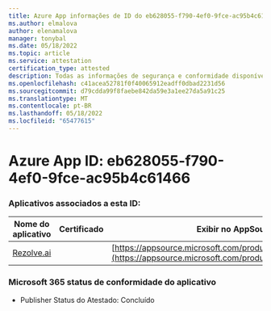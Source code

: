 ```yaml
---
title: Azure App informações de ID do eb628055-f790-4ef0-9fce-ac95b4c61466
ms.author: elmalova
author: elenamalova
manager: tonybal
ms.date: 05/18/2022
ms.topic: article
ms.service: attestation
certification_type: attested
description: Todas as informações de segurança e conformidade disponíveis para eb628055-f790-4ef0-9fce-ac95b4c61466.
ms.openlocfilehash: c41acea52781f0f40065912eadff0dbad2231d56
ms.sourcegitcommit: d79cdda99f8faebe842da59e3a1ee27da5a91c25
ms.translationtype: MT
ms.contentlocale: pt-BR
ms.lasthandoff: 05/18/2022
ms.locfileid: "65477615"
---
```

# <a name="azure-app-id-eb628055-f790-4ef0-9fce-ac95b4c61466"></a>Azure App ID: eb628055-f790-4ef0-9fce-ac95b4c61466


### <a name="apps-associated-with-this-id"></a>Aplicativos associados a esta ID:
| **Nome do aplicativo** | **Certificado** | **Exibir no AppSource** |
|--------------|---------------|-----------------------|
| [Rezolve.ai](../forward/WA200002724.md) |  | [https://appsource.microsoft.com/product/office/WA200002724](https://appsource.microsoft.com/product/office/WA200002724) |

### <a name="microsoft-365-app-compliance-status"></a>Microsoft 365 status de conformidade do aplicativo
- Publisher Status do Atestado: Concluído
